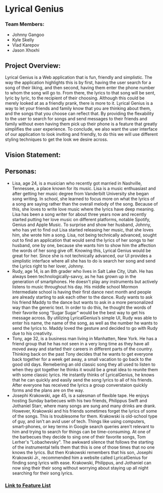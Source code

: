 # Lyrical Genius
###  Team Members: 
- Johnny Gangoo
- Kyle Skelly
- Vlad Karepov
- Jason Xhoxhi

## Project Overview: 

Lyrical Genius is a Web application that is fun, friendly and simplistic. The way the application highlights this is by first, having the user search 
for a song of their liking, and then second, having them enter the phone number to whom the song will go to. From there, the lyrics to that song will be 
sent, lyric by lyric, to the recipient of their choosing. Although this could be merely looked at as a friendly prank, there is more to it. Lyrical Genius
is a way to let your friends and family know that you are thinking about them, and the songs that you choose can reflect that. By providing the flexability 
to the user to search for songs and send messages to their friends and family without even having them pick up their phone is a feature that greatly simplifies
the user experience. To conclude, we also want the user interface of our application to look inviting
and friendly, to do this we will use different styling techniques to get the look we desire across.

## Vision Statement:

## Personas:
- Lisa, age 24, is a musician who recently got married in Nashville, Tennessee, a place known for its music. Lisa is a music enthuasiast and after getting her music degree from Vanderbilt University she began song writing. In school, she learned to focus more on what the lyrics of a song are saying rather than the overall melody of the song. Because 
of this, she loves to write love music where the lyrics have deep meaning. Lisa has been a song writer for about three years now and recently started putting her love music on different platforms, notable Spotify, Genius and Apple Music. To surprise and show her husband, Johnny, who has yet to find out Lisa started releasing her music, that she loves him, she wrote him a song. Lisa, not being technically advanced, sought out to find an application that would send the lyrics of her songs to her husband, one by one, because she wants him to show him the affection the words of her song give off. Knowing this, Lyrical Genius would be great for her. Since she is not technically advanced, our UI provides a simplistic interface where all she has to do is search her song and send the Lyrics right to her lover, Johnny.
- Rudy, age 14, is an 8th grader who lives in Salt Lake City, Utah. He has always been technologically-savvy, as he has grown up in the generation of smartphones. He doesn’t play any instruments but actively listens to music throughout his day. His middle school Mormon Intermediate school is having their first dance next month and people are already starting to ask each other to the dance. Rudy wants to ask his friend Maddy to the dance but wants to ask in a more personalized way than the generic text. In order to do this, he thought the words of their favorite song “Sugar Sugar” would be the best way to get his message across. By utilizing LyricalGenius’s simple UI, Rudy was able to enter his name, the name of the song, as well as the number he wants to send the lyrics to. Maddy loved the gesture and decided to go with Rudy due to his creativity.
- Tony, age 32, is a business man living in Manhatten, New York. He has a friend group that he has not seen in a very long time as they have all moved away and started their careers in different parts of the country. Thinking back on the past Tony decides that he wants to get everyone back together for a week get away, a small vacation to go back to the good old days. Remebering an old classic song they all used to listen to when they got together he thinks it would be a great idea to reunite them with some classic lyrics. He instantly thinks of LyricalGenius, he knows that he can quickly and easily send the song lyrics to all of his friends. After everyone has received the lyrics a group converstaion quickly forms and the plans are on the way.  
- Josephi Krakowski, age 45, is a salesman of flexible tape. He enjoys hosting Sunday barbecues with his two friends, Philippus Swift and Jothaniel Starr, where many songs are sung and many drinks are drank. However, Krakowski and his friends sometimes forget the lyrics of some of the songs. This is troublesome for them. Krakowski is old-school type of guy, and isn't an avid user of tech. Things like using computers, smart-phones, or key terms in Google search queries aren't relevant to him and trying to search for things can be time-consuming. At one of the barbecues they decide to sing one of their favorite songs, Tom Lerher's "Lobachevsky". The awkward silence that follows the starting of the instrumental tells them that this is one of those times that no one knows the lyrics. But then Krakowski remembers that his son, Josephi Krakowski Jr., recommended him a website called LyricalGenius for finding song lyrics with ease. Krakowski, Philippus, and Jothaniel can now sing their their song without worrying about staying up all night searching for their song lyrics. 

### <a href="https://trello.com/b/JYVoySYk/lyrical-genius-application">Link to Feature List</a>

